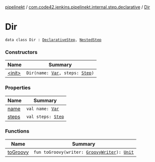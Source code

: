 [pipelinekt](../../index.md) / [com.code42.jenkins.pipelinekt.internal.step.declarative](../index.md) / [Dir](./index.md)

# Dir

`data class Dir : `[`DeclarativeStep`](../../com.code42.jenkins.pipelinekt.core.step/-declarative-step.md)`, `[`NestedStep`](../../com.code42.jenkins.pipelinekt.core.step/-nested-step/index.md)

### Constructors

| Name | Summary |
|---|---|
| [&lt;init&gt;](-init-.md) | `Dir(name: `[`Var`](../../com.code42.jenkins.pipelinekt.core.vars/-var/index.md)`, steps: `[`Step`](../../com.code42.jenkins.pipelinekt.core.step/-step/index.md)`)` |

### Properties

| Name | Summary |
|---|---|
| [name](name.md) | `val name: `[`Var`](../../com.code42.jenkins.pipelinekt.core.vars/-var/index.md) |
| [steps](steps.md) | `val steps: `[`Step`](../../com.code42.jenkins.pipelinekt.core.step/-step/index.md) |

### Functions

| Name | Summary |
|---|---|
| [toGroovy](to-groovy.md) | `fun toGroovy(writer: `[`GroovyWriter`](../../com.code42.jenkins.pipelinekt.core.writer/-groovy-writer/index.md)`): `[`Unit`](https://kotlinlang.org/api/latest/jvm/stdlib/kotlin/-unit/index.html) |
